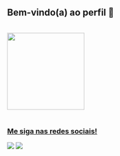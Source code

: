 ## Bem-vindo(a) ao perfil 💫

 <div>

   <br>
   
   <a href="https://github.com/miria-abighail">
   <img height="180em" src="_thegoodgirl_"/>
</div>
 
<br>

### Me siga nas redes sociais!
 
<div> 
 </a>
  <a href="https://www.instagram.com/mih_abighail_/" target="_blank"><img src="https://img.shields.io/badge/-Instagram-%23E4405F?style=for-the-badge&logo=instagram&logoColor=white" target="_blank"></a>
 <a href="https://discord.com/channels/@me" target="_blank"><img src="https://img.shields.io/badge/Discord-7289DA?style=for-the-badge&logo=discord&logoColor=white" target="_blank"></a> 
</div>
